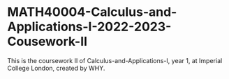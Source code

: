 # MATH40004-Calculus-and-Applications-I-2022-2023-Cousework-II
This is the coursework II of Calculus-and-Applications-I, year 1, at Imperial College London, created by WHY.
